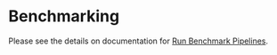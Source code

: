 # Benchmarking

Please see the details on documentation for [Run Benchmark Pipelines](https://intel-retail.github.io/automated-self-checkout/pipelinebenchmarking.html).
